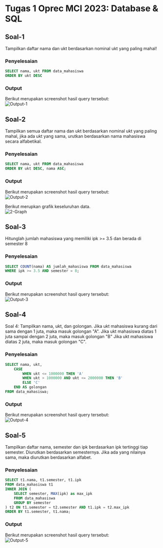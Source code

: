 # Tugas 1 Oprec MCI 2023: Database & SQL

## Soal-1

Tampilkan daftar nama dan ukt berdasarkan nominal ukt yang paling mahal!

### Penyelesaian

```SQL
SELECT nama, ukt FROM data_mahasiswa
ORDER BY ukt DESC
```

### Output
Berikut merupakan screenshot hasil query tersebut: </br>
![Output-1](/SQL/assets/1.png "Output Soal 1")

## Soal-2

Tampilkan semua daftar nama dan ukt berdasarkan nominal ukt yang paling mahal, jika ada ukt yang sama, urutkan berdasarkan nama mahasiswa secara alfabetikal.

### Penyelesaian

```SQL
SELECT nama, ukt FROM data_mahasiswa
ORDER BY ukt DESC, nama ASC;
```

### Output
Berikut merupakan screenshot hasil query tersebut: </br>
![Output-2](/SQL/assets/2.png "Output Soal 2")

Berikut merupkan grafik keseluruhan data. </br>
![2-Graph](/SQL/assets/2-graph.png "graph no 2")

## Soal-3

Hitunglah jumlah mahasiswa yang memiliki ipk >= 3.5 dan berada di semester 8

### Penyelesaian

```SQL
SELECT COUNT(nama) AS jumlah_mahasiswa FROM data_mahasiswa
WHERE ipk >= 3.5 AND semester = 8;
```

### Output
Berikut merupakan screenshot hasil query tersebut: </br>
![Output-3](/SQL/assets/3.png "Output Soal 3")

## Soal-4

Soal 4: Tampilkan nama, ukt, dan golongan. Jika ukt mahasiswa kurang dari sama dengan 1 juta, maka masuk golongan "A". Jika ukt mahasiswa diatas 1 juta sampai dengan 2 juta, maka masuk golongan "B" Jika ukt mahasiswa diatas 2 juta, maka masuk golongan "C".

### Penyelesaian

```SQL
SELECT nama, ukt,
    CASE
        WHEN ukt <= 1000000 THEN 'A'
        WHEN ukt > 1000000 AND ukt <= 2000000 THEN 'B'
        ELSE 'C'
    END AS golongan
FROM data_mahasiswa;
```

### Output
Berikut merupakan screenshot hasil query tersebut: </br>
![Output-4](/SQL/assets/4.png "Output Soal 4")

## Soal-5

Tampilkan daftar nama, semester dan ipk berdasarkan ipk tertinggi tiap semester. Diurutkan berdasarkan semesternya. Jika ada yang nilainya sama, maka diurutkan berdasarkan alfabet.

### Penyelesaian

```SQL
SELECT t1.nama, t1.semester, t1.ipk
FROM data_mahasiswa t1
INNER JOIN (
    SELECT semester, MAX(ipk) as max_ipk
    FROM data_mahasiswa
    GROUP BY semester
) t2 ON t1.semester = t2.semester AND t1.ipk = t2.max_ipk
ORDER BY t1.semester, t1.nama;
```

### Output
Berikut merupakan screenshot hasil query tersebut: </br>
![Output-5](/SQL/assets/5.png "Output Soal 5")